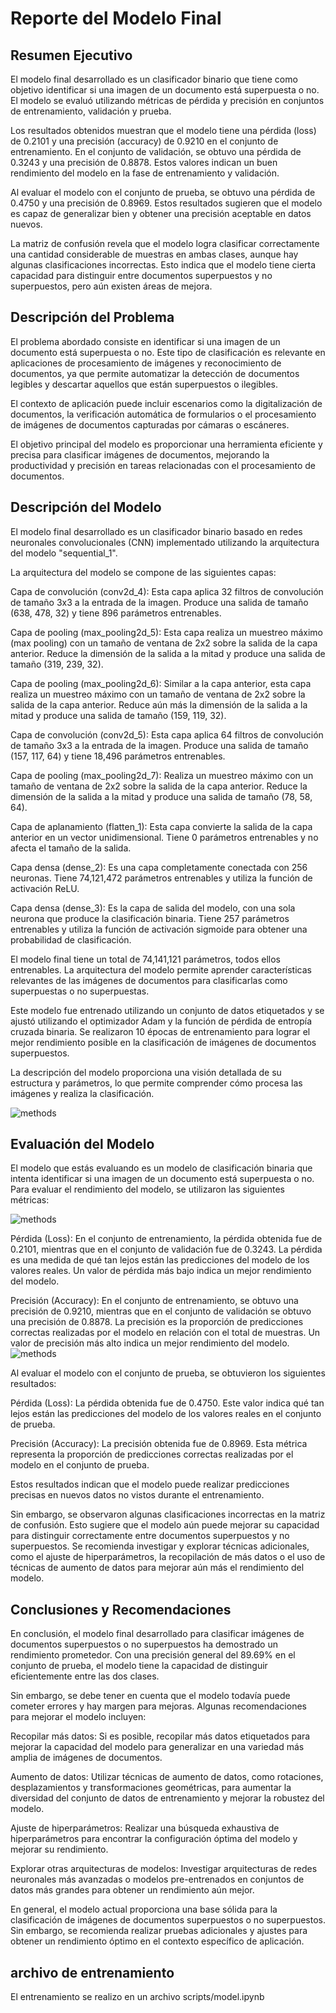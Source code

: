 # Reporte del Modelo Final

## Resumen Ejecutivo

El modelo final desarrollado es un clasificador binario que tiene como objetivo identificar si una imagen de un documento está superpuesta o no. El modelo se evaluó utilizando métricas de pérdida y precisión en conjuntos de entrenamiento, validación y prueba.

Los resultados obtenidos muestran que el modelo tiene una pérdida (loss) de 0.2101 y una precisión (accuracy) de 0.9210 en el conjunto de entrenamiento. En el conjunto de validación, se obtuvo una pérdida de 0.3243 y una precisión de 0.8878. Estos valores indican un buen rendimiento del modelo en la fase de entrenamiento y validación.

Al evaluar el modelo con el conjunto de prueba, se obtuvo una pérdida de 0.4750 y una precisión de 0.8969. Estos resultados sugieren que el modelo es capaz de generalizar bien y obtener una precisión aceptable en datos nuevos.

La matriz de confusión revela que el modelo logra clasificar correctamente una cantidad considerable de muestras en ambas clases, aunque hay algunas clasificaciones incorrectas. Esto indica que el modelo tiene cierta capacidad para distinguir entre documentos superpuestos y no superpuestos, pero aún existen áreas de mejora.

## Descripción del Problema

El problema abordado consiste en identificar si una imagen de un documento está superpuesta o no. Este tipo de clasificación es relevante en aplicaciones de procesamiento de imágenes y reconocimiento de documentos, ya que permite automatizar la detección de documentos legibles y descartar aquellos que están superpuestos o ilegibles.

El contexto de aplicación puede incluir escenarios como la digitalización de documentos, la verificación automática de formularios o el procesamiento de imágenes de documentos capturadas por cámaras o escáneres.

El objetivo principal del modelo es proporcionar una herramienta eficiente y precisa para clasificar imágenes de documentos, mejorando la productividad y precisión en tareas relacionadas con el procesamiento de documentos.

## Descripción del Modelo

El modelo final desarrollado es un clasificador binario basado en redes neuronales convolucionales (CNN) implementado utilizando la arquitectura del modelo "sequential_1".

La arquitectura del modelo se compone de las siguientes capas:

Capa de convolución (conv2d_4): Esta capa aplica 32 filtros de convolución de tamaño 3x3 a la entrada de la imagen. Produce una salida de tamaño (638, 478, 32) y tiene 896 parámetros entrenables.

Capa de pooling (max_pooling2d_5): Esta capa realiza un muestreo máximo (max pooling) con un tamaño de ventana de 2x2 sobre la salida de la capa anterior. Reduce la dimensión de la salida a la mitad y produce una salida de tamaño (319, 239, 32).

Capa de pooling (max_pooling2d_6): Similar a la capa anterior, esta capa realiza un muestreo máximo con un tamaño de ventana de 2x2 sobre la salida de la capa anterior. Reduce aún más la dimensión de la salida a la mitad y produce una salida de tamaño (159, 119, 32).

Capa de convolución (conv2d_5): Esta capa aplica 64 filtros de convolución de tamaño 3x3 a la entrada de la imagen. Produce una salida de tamaño (157, 117, 64) y tiene 18,496 parámetros entrenables.

Capa de pooling (max_pooling2d_7): Realiza un muestreo máximo con un tamaño de ventana de 2x2 sobre la salida de la capa anterior. Reduce la dimensión de la salida a la mitad y produce una salida de tamaño (78, 58, 64).

Capa de aplanamiento (flatten_1): Esta capa convierte la salida de la capa anterior en un vector unidimensional. Tiene 0 parámetros entrenables y no afecta el tamaño de la salida.

Capa densa (dense_2): Es una capa completamente conectada con 256 neuronas. Tiene 74,121,472 parámetros entrenables y utiliza la función de activación ReLU.

Capa densa (dense_3): Es la capa de salida del modelo, con una sola neurona que produce la clasificación binaria. Tiene 257 parámetros entrenables y utiliza la función de activación sigmoide para obtener una probabilidad de clasificación.

El modelo final tiene un total de 74,141,121 parámetros, todos ellos entrenables. La arquitectura del modelo permite aprender características relevantes de las imágenes de documentos para clasificarlas como superpuestas o no superpuestas.

Este modelo fue entrenado utilizando un conjunto de datos etiquetados y se ajustó utilizando el optimizador Adam y la función de pérdida de entropía cruzada binaria. Se realizaron 10 épocas de entrenamiento para lograr el mejor rendimiento posible en la clasificación de imágenes de documentos superpuestos.

La descripción del modelo proporciona una visión detallada de su estructura y parámetros, lo que permite comprender cómo procesa las imágenes y realiza la clasificación.

![methods](images/summary.png)



## Evaluación del Modelo

El modelo que estás evaluando es un modelo de clasificación binaria que intenta identificar si una imagen de un documento está superpuesta o no. Para evaluar el rendimiento del modelo, se utilizaron las siguientes métricas:

![methods](images/entrenamiento.png)

Pérdida (Loss): En el conjunto de entrenamiento, la pérdida obtenida fue de 0.2101, mientras que en el conjunto de validación fue de 0.3243. La pérdida es una medida de qué tan lejos están las predicciones del modelo de los valores reales. Un valor de pérdida más bajo indica un mejor rendimiento del modelo.

Precisión (Accuracy): En el conjunto de entrenamiento, se obtuvo una precisión de 0.9210, mientras que en el conjunto de validación se obtuvo una precisión de 0.8878. La precisión es la proporción de predicciones correctas realizadas por el modelo en relación con el total de muestras. Un valor de precisión más alto indica un mejor rendimiento del modelo.
![methods](images/evaluacion.png)

Al evaluar el modelo con el conjunto de prueba, se obtuvieron los siguientes resultados:

Pérdida (Loss): La pérdida obtenida fue de 0.4750. Este valor indica qué tan lejos están las predicciones del modelo de los valores reales en el conjunto de prueba.

Precisión (Accuracy): La precisión obtenida fue de 0.8969. Esta métrica representa la proporción de predicciones correctas realizadas por el modelo en el conjunto de prueba.

Estos resultados indican que el modelo puede realizar predicciones precisas en nuevos datos no vistos durante el entrenamiento.

Sin embargo, se observaron algunas clasificaciones incorrectas en la matriz de confusión. Esto sugiere que el modelo aún puede mejorar su capacidad para distinguir correctamente entre documentos superpuestos y no superpuestos. Se recomienda investigar y explorar técnicas adicionales, como el ajuste de hiperparámetros, la recopilación de más datos o el uso de técnicas de aumento de datos para mejorar aún más el rendimiento del modelo.
## Conclusiones y Recomendaciones

En conclusión, el modelo final desarrollado para clasificar imágenes de documentos superpuestos o no superpuestos ha demostrado un rendimiento prometedor. Con una precisión general del 89.69% en el conjunto de prueba, el modelo tiene la capacidad de distinguir eficientemente entre las dos clases.

Sin embargo, se debe tener en cuenta que el modelo todavía puede cometer errores y hay margen para mejoras. Algunas recomendaciones para mejorar el modelo incluyen:

Recopilar más datos: Si es posible, recopilar más datos etiquetados para mejorar la capacidad del modelo para generalizar en una variedad más amplia de imágenes de documentos.

Aumento de datos: Utilizar técnicas de aumento de datos, como rotaciones, desplazamientos y transformaciones geométricas, para aumentar la diversidad del conjunto de datos de entrenamiento y mejorar la robustez del modelo.

Ajuste de hiperparámetros: Realizar una búsqueda exhaustiva de hiperparámetros para encontrar la configuración óptima del modelo y mejorar su rendimiento.

Explorar otras arquitecturas de modelos: Investigar arquitecturas de redes neuronales más avanzadas o modelos pre-entrenados en conjuntos de datos más grandes para obtener un rendimiento aún mejor.

En general, el modelo actual proporciona una base sólida para la clasificación de imágenes de documentos superpuestos o no superpuestos. Sin embargo, se recomienda realizar pruebas adicionales y ajustes para obtener un rendimiento óptimo en el contexto específico de aplicación.

## archivo de entrenamiento
El entrenamiento se realizo en un archivo scripts/model.ipynb